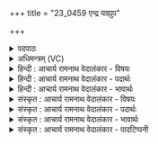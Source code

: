 +++
title = "23_0459 एन्द्र याह्युप"

+++
<details><summary>पदपाठः</summary>

आ꣢। इ꣣न्द्र। याहि। उ꣡प꣢꣯। नः। परा꣣व꣢तः। न। अ꣣य꣢म्। अ꣡च्छ꣢꣯। वि꣣द꣡था꣢नि। इ꣣व। स꣡त्प꣢꣯तिः। सत्। प꣣तिः। अ꣡स्ता꣢꣯। रा꣡जा꣢꣯। इ꣣व। स꣡त्प꣢꣯तिः। सत्। प꣣तिः। ह꣡वा꣢꣯महे। त्वा꣣। प्र꣡य꣢स्वन्तः। सु꣣ते꣡षु꣢। आ। पु꣣त्रा꣡सः꣢। पु꣣त्। त्रा꣡सः꣢꣯। न। पि꣣त꣡र꣢म्। वा꣡ज꣢꣯सातये। वा꣡ज꣢꣯। सा꣣तये। म꣡ꣳहि꣢꣯ष्ठम्। वा꣡ज꣢꣯सातये। वा꣡ज꣢꣯। सा꣣तये। ४५९।
</details>

<details><summary>अधिमन्त्रम् (VC)</summary>

- इन्द्रः
- परुच्छेपो दैवोदासिः
- अत्यष्टिः
- गान्धारः
- ऐन्द्रं काण्डम्
</details>

<details><summary>हिन्दी : आचार्य रामनाथ वेदालंकार - विषयः</summary>

अगले मन्त्र में इन्द्र नाम से परमात्मा और आचार्य का आह्वान किया गया है।
</details>

<details><summary>हिन्दी : आचार्य रामनाथ वेदालंकार - पदार्थः</summary>

पदार्थान्वयभाषाः -  हे (इन्द्र) परमैश्वर्यवन् परमात्मन् एवं विद्या के ऐश्वर्य से युक्त आचार्य ! (अयम्) यह आप (नः अच्छ) हमारे प्रति (उप आ याहि) आइये, (परावतः न) जैसे कोई दूरदेश से आता है, और (सत्पतिः) श्रेष्ठ गृहपति (विदथान् इव) जैसे यज्ञों में आता है, और (सत्पतिः) सज्जनों का पालक (राजा) राजा (अस्ता इव) जैसे राजदरबार में आता है। (प्रयस्वन्तः) प्रयत्नवान् हम (त्वा) आपको (सुतेषु) आनन्द-रसों, वीर-रसों और विद्या-रसों के निमित्त से (आ हवामहे) बुलाते हैं। (पुत्रासः न) जैसे पुत्र (पितरम्) पिता को (वाजसातये) अन्नादि की प्राप्ति के लिए बुलाते हैं, वैसे ही (मंहिष्ठम्) धन, बल, विद्या आदि के अतिशय दानी आपको, हम (वाजसातये) धन, बल, विद्या आदि की प्राप्ति के लिए बुलाते हैं ॥३॥ इस मन्त्र में चार उपमाएँ हैं। ‘सत्पति’ और ‘वाजसातये’ की एक-एक बार आवृत्ति में यमक अलङ्कार है ॥३॥
</details>

<details><summary>हिन्दी : आचार्य रामनाथ वेदालंकार - भावार्थः</summary>

भावार्थभाषाः -  जगदीश्वर और गुरुजन जिसके अनुकूल होते हैं, वह सब विपत्तियों को पार करके उत्कृष्ट ऐश्वर्यों को प्राप्त कर लेता है ॥३॥
</details>

<details><summary>संस्कृत : आचार्य रामनाथ वेदालंकार - विषयः</summary>

अथेन्द्रनाम्ना परमात्मानमाचार्यं चाह्वयति।
</details>

<details><summary>संस्कृत : आचार्य रामनाथ वेदालंकार - पदार्थः</summary>

पदार्थान्वयभाषाः -  हे (इन्द्र) परमैश्वर्यवन् परमात्मन् विद्यैश्वर्ययुक्त आचार्य वा ! (अयम्) एष त्वम् (नः अच्छ) अस्मान् प्रति (उप आ याहि) उपागच्छ, (परावतः न) यथा कश्चिद् दूरदेशादुपागच्छति तद्वत्, किञ्च, (सत्पतिः) श्रेष्ठो गृहपतिः (विदथानि इव) यथा यज्ञान् उपागच्छति तद्वत्। विदथ इति यज्ञनाम। निघं० ३।१७। अपिच (सत्पतिः) सतां पालकः (राजा) नृपतिः (अस्ता इव) यथा अस्तम् आस्थानगृहम् उपागच्छति तद्वत्। अस्तमिति गृहनाम। निघं० ३।४। ‘सुपां सुलुक्’ इति विभक्तेराकारादेशः। सत्पतिः इत्यत्र ‘पत्यावैश्वर्ये। अ० ६।२।१८’ इति तत्पुरुषे पूर्वपदप्रकृतिस्वरः। (प्रयस्वन्तः२) प्रयत्नवन्तो वयम् (त्वा) त्वाम् (सुतेषु) आनन्दरसेषु वीररसेषु विद्यारसेषु च निमित्तेषु। अत्र निमित्तार्थे सप्तमी। (आ हवामहे) आह्वयामः। (पुत्रासः न) पुत्राः यथा (पितरम्) जनकम् (वाजसातये) अन्नप्राप्तये आह्वयन्ति तथा (मंहिष्ठम्) धनविद्यादीनां दातृतमम् त्वाम्। मंहते दानकर्मा। निघं० ३।२०। अतिशयेन मंहिता मंहिष्ठः। वयम् (वाजसातये) धनबलविद्यादिप्राप्तये आह्वयामः ॥३॥३ अत्र चतस्र उपमाः। ‘सत्पति’, ‘वाजसातये’ इत्यनयोः सकृदावृत्तौ च यमकम् ॥३॥
</details>

<details><summary>संस्कृत : आचार्य रामनाथ वेदालंकार - भावार्थः</summary>

भावार्थभाषाः -  जगदीश्वरो गुरवश्च यस्यानुकूला भवन्ति स सर्वं विपत्समूहमुत्तीर्य परमैश्वर्याणि लभते ॥३॥
</details>

<details><summary>संस्कृत : आचार्य रामनाथ वेदालंकार - पादटिप्पनी</summary>

टिप्पणी:   १. ऋ० १।१३०।१, ‘रस्ता’, ‘त्वा प्रयस्वन्तः सुतेष्वा’ इत्यत्र क्रमेण ‘रस्तं’, ‘त्वा वयं प्रयस्वन्तः सुते सचा’ इति पाठः। २. (प्रयस्वन्तः) बहुप्रयत्नशीलाः इति ऋ० १।१३०।१ भाष्ये द०। ३. ऋग्भाष्ये दयानन्दर्षिर्ऋचमिमां राजप्रजाविषये व्याख्यातवान्।
</details>